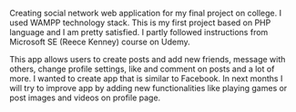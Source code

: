 Creating social network web application for my final project on college. I used WAMPP technology stack. This is my first project based on PHP language and I am pretty satisfied. I partly followed instructions from Microsoft SE (Reece Kenney) course on Udemy.

This app allows users to create posts and add new friends, message with others, change profile settings, like and comment on posts and a lot of more. I wanted to create app that is similar to Facebook. In next months I will try to improve app by adding new functionalities like playing games or post images and videos on profile page.
